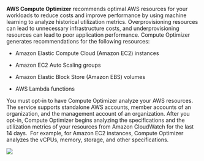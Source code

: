 **AWS Compute Optimizer** recommends optimal AWS resources for your workloads to reduce costs and improve performance by using machine learning to analyze historical utilization metrics. Overprovisioning resources can lead to unnecessary infrastructure costs, and underprovisioning resources can lead to poor application performance. Compute Optimizer generates recommendations for the following resources:

 - Amazon Elastic Compute Cloud (Amazon EC2) instances

 - Amazon EC2 Auto Scaling groups

 - Amazon Elastic Block Store (Amazon EBS) volumes

 - AWS Lambda functions

You must opt-in to have Compute Optimizer analyze your AWS resources. The service supports standalone AWS accounts, member accounts of an organization, and the management account of an organization. After you opt-in, Compute Optimizer begins analyzing the specifications and the utilization metrics of your resources from Amazon CloudWatch for the last 14 days.  For example, for Amazon EC2 instances, Compute Optimizer analyzes the vCPUs, memory, storage, and other specifications.

![](https://media.tutorialsdojo.com/saa_compute_optimizer_recommendations.png)